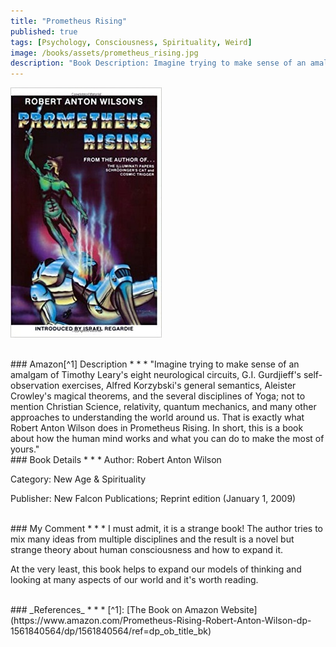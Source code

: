 ```yaml
---
title: "Prometheus Rising"
published: true
tags: [Psychology, Consciousness, Spirituality, Weird]
image: /books/assets/prometheus_rising.jpg
description: "Book Description: Imagine trying to make sense of an amalgam of Timothy Leary's eight neurological circuits, G.I. Gurdjieff's self-observation exercises, Alfred Korzybski's general semantics, Aleister Crowley's magical theorems, and the several disciplines of Yoga; not to mention Christian Science, relativity, quantum mechanics, and many other approaches to understanding the world around us. That is exactly what Robert Anton Wilson does in Prometheus Rising. In short, this is a book about how the human mind works and what you can do to make the most of yours."
---
```


![](/books/assets/prometheus_rising.jpg)

<br>
### Amazon[^1] Description
* * *
"Imagine trying to make sense of an amalgam of Timothy Leary's eight neurological circuits, G.I. Gurdjieff's self-observation exercises, Alfred Korzybski's general semantics, Aleister Crowley's magical theorems, and the several disciplines of Yoga; not to mention Christian Science, relativity, quantum mechanics, and many other approaches to understanding the world around us. That is exactly what Robert Anton Wilson does in Prometheus Rising. In short, this is a book about how the human mind works and what you can do to make the most of yours."

<br>
### Book Details
* * *
Author: Robert Anton Wilson

Category: New Age & Spirituality

Publisher: New Falcon Publications; Reprint edition (January 1, 2009)

<br>
### My Comment
* * *
I must admit, it is a strange book! The author tries to mix many ideas from multiple disciplines and the result is a novel but strange theory about human consciousness and how to expand it.

At the very least, this book helps to expand our models of thinking and looking at many aspects of our world and it's worth reading.

<br>
### _References_
* * *
[^1]: [The Book on Amazon Website](https://www.amazon.com/Prometheus-Rising-Robert-Anton-Wilson-dp-1561840564/dp/1561840564/ref=dp_ob_title_bk)

